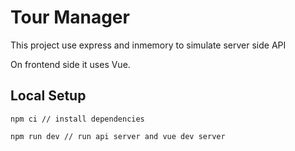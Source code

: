 # Tour Manager

This project use express and inmemory to simulate server side API

On frontend side it uses Vue.

## Local Setup
```
npm ci // install dependencies

npm run dev // run api server and vue dev server
```
